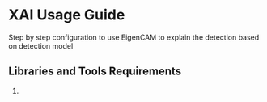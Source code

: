 # XAI Usage Guide
Step by step configuration to use EigenCAM to explain the detection based on detection model
## Libraries and Tools Requirements
1. 